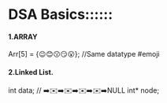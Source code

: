 <h1>DSA Basics::::::</h1>
<h4>1.ARRAY</h4>
        Arr[5] = {😉😊😗😏😮};    //Same datatype #emoji
<h4>2.Linked List.</h4>
    int data;               // ➡️✉️➡️✉️➡️✉️➡️✉️➡️NULL 
    int* node;
